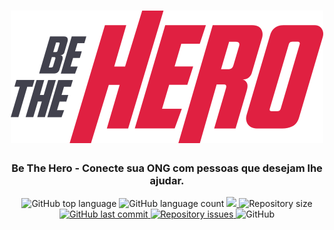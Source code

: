 <h1 align="center">
  <img src=".github/logo.svg" alt="Be The Hero">

</h1>

<h3 align="center">
  Be The Hero - Conecte sua ONG com pessoas que desejam lhe ajudar.
</h3>
<p align="center">
  <img alt="GitHub top language" src="https://img.shields.io/github/languages/top/EliasGcf/be-the-hero">
  
  <img alt="GitHub language count" src="https://img.shields.io/github/languages/count/EliasGcf/be-the-hero">
  
  <a href="https://www.codacy.com/manual/EliasGcf/be-the-hero?utm_source=github.com&amp;utm_medium=referral&amp;utm_content=EliasGcf/be-the-hero&amp;utm_campaign=Badge_Grade">
    <img src="https://api.codacy.com/project/badge/Grade/b24c3d160250493fbd4dd26acd9a7ad3"/>
  </a>
  
  <img alt="Repository size" src="https://img.shields.io/github/repo-size/EliasGcf/be-the-hero">
  
  <a href="https://github.com/EliasGcf/be-the-hero/commits/master">
    <img alt="GitHub last commit" src="https://img.shields.io/github/last-commit/EliasGcf/be-the-hero">
  </a>
  
  <a href="https://github.com/EliasGcf/be-the-hero/issues">
    <img alt="Repository issues" src="https://img.shields.io/github/issues/EliasGcf/be-the-hero">
  </a>
  
  <img alt="GitHub" src="https://img.shields.io/github/license/EliasGcf/be-the-hero">
</p>
